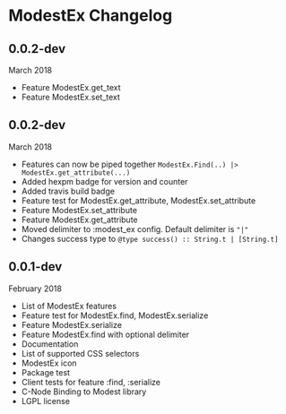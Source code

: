 # ModestEx Changelog

## 0.0.2-dev

March 2018

- Feature ModestEx.get_text
- Feature ModestEx.set_text

## 0.0.2-dev

March 2018

- Features can now be piped together `ModestEx.Find(..) |> ModestEx.get_attribute(...)`
- Added hexpm badge for version and counter
- Added travis build badge
- Feature test for ModestEx.get_attribute, ModestEx.set_attribute
- Feature ModestEx.set_attribute
- Feature ModestEx.get_attribute
- Moved delimiter to :modest_ex config. Default delimiter is `"|"`
- Changes success type to `@type success() :: String.t | [String.t]`

## 0.0.1-dev

February 2018

- List of ModestEx features
- Feature test for ModestEx.find, ModestEx.serialize
- Feature ModestEx.serialize
- Feature ModestEx.find with optional delimiter
- Documentation
- List of supported CSS selectors
- ModestEx icon
- Package test
- Client tests for feature :find, :serialize
- C-Node Binding to Modest library
- LGPL license